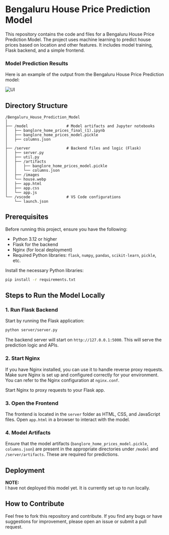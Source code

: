 # Bengaluru House Price Prediction Model

This repository contains the code and files for a Bengaluru House Price Prediction Model. The project uses machine learning to predict house prices based on location and other features. It includes model training, Flask backend, and a simple frontend.

### Model Prediction Results

Here is an example of the output from the Bengaluru House Price Prediction model:

![UI](https://github.com/user-attachments/assets/7d81e333-60d8-4e3d-b177-963662b22ed7)


## Directory Structure

```
/Bengaluru_House_Prediction_Model
│
├── /model                 # Model artifacts and Jupyter notebooks
│   ├── banglore_home_prices_final_(1).ipynb
│   ├── banglore_home_prices_model.pickle
│   ├── columns.json
│
├── /server                # Backend files and logic (Flask)
│   ├── server.py
│   ├── util.py
│   ├── /artifacts
│   │   ├── banglore_home_prices_model.pickle
│   │   └── columns.json
│   ├── /images
│   └── house.webp
│   ├── app.html
│   ├── app.css
│   └── app.js
└── /vscode                # VS Code configurations
    └── launch.json
```

## Prerequisites

Before running this project, ensure you have the following:

- Python 3.12 or higher
- Flask for the backend
- Nginx (for local deployment)
- Required Python libraries: `flask`, `numpy`, `pandas`, `scikit-learn`, `pickle`, etc.
  
Install the necessary Python libraries:

```bash
pip install -r requirements.txt
```

## Steps to Run the Model Locally

### 1. **Run Flask Backend**

Start by running the Flask application:

```bash
python server/server.py
```

The backend server will start on `http://127.0.0.1:5000`. This will serve the prediction logic and APIs.

### 2. **Start Nginx**

If you have Nginx installed, you can use it to handle reverse proxy requests. Make sure Nginx is set up and configured correctly for your environment. You can refer to the Nginx configuration at `nginx.conf`.

Start Nginx to proxy requests to your Flask app.

### 3. **Open the Frontend**

The frontend is located in the `server` folder as HTML, CSS, and JavaScript files. Open `app.html` in a browser to interact with the model.

### 4. **Model Artifacts**

Ensure that the model artifacts (`banglore_home_prices_model.pickle`, `columns.json`) are present in the appropriate directories under `/model` and `/server/artifacts`. These are required for predictions.

## Deployment

**NOTE:**  
I have not deployed this model yet. It is currently set up to run locally.

## How to Contribute

Feel free to fork this repository and contribute. If you find any bugs or have suggestions for improvement, please open an issue or submit a pull request.
